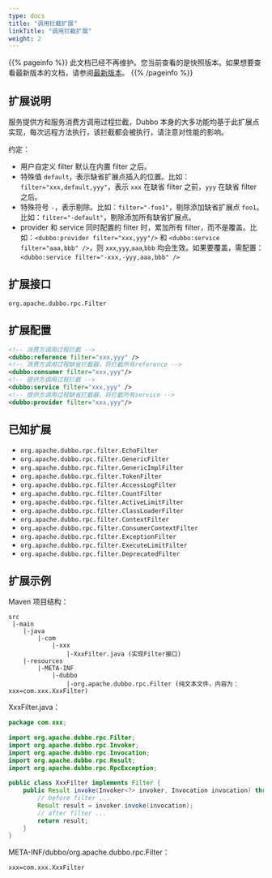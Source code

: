 ```yaml
---
type: docs
title: "调用拦截扩展"
linkTitle: "调用拦截扩展"
weight: 2
---
```


{{% pageinfo %}} 此文档已经不再维护。您当前查看的是快照版本。如果想要查看最新版本的文档，请参阅[最新版本](/zh/docs3-v2/java-sdk/reference-manual/spi/description/filter/)。
{{% /pageinfo %}}

## 扩展说明

服务提供方和服务消费方调用过程拦截，Dubbo 本身的大多功能均基于此扩展点实现，每次远程方法执行，该拦截都会被执行，请注意对性能的影响。

约定：

* 用户自定义 filter 默认在内置 filter 之后。
* 特殊值 `default`，表示缺省扩展点插入的位置。比如：`filter="xxx,default,yyy"`，表示 `xxx` 在缺省 filter 之前，`yyy` 在缺省 filter 之后。
* 特殊符号 `-`，表示剔除。比如：`filter="-foo1"`，剔除添加缺省扩展点 `foo1`。比如：`filter="-default"`，剔除添加所有缺省扩展点。
* provider 和 service 同时配置的 filter 时，累加所有 filter，而不是覆盖。比如：`<dubbo:provider filter="xxx,yyy"/>` 和 `<dubbo:service filter="aaa,bbb" />`，则 `xxx`,`yyy`,`aaa`,`bbb` 均会生效。如果要覆盖，需配置：`<dubbo:service filter="-xxx,-yyy,aaa,bbb" />`

## 扩展接口

`org.apache.dubbo.rpc.Filter`

## 扩展配置

```xml
<!-- 消费方调用过程拦截 -->
<dubbo:reference filter="xxx,yyy" />
<!-- 消费方调用过程缺省拦截器，将拦截所有reference -->
<dubbo:consumer filter="xxx,yyy"/>
<!-- 提供方调用过程拦截 -->
<dubbo:service filter="xxx,yyy" />
<!-- 提供方调用过程缺省拦截器，将拦截所有service -->
<dubbo:provider filter="xxx,yyy"/>
```

## 已知扩展

* `org.apache.dubbo.rpc.filter.EchoFilter`
* `org.apache.dubbo.rpc.filter.GenericFilter`
* `org.apache.dubbo.rpc.filter.GenericImplFilter`
* `org.apache.dubbo.rpc.filter.TokenFilter`
* `org.apache.dubbo.rpc.filter.AccessLogFilter`
* `org.apache.dubbo.rpc.filter.CountFilter`
* `org.apache.dubbo.rpc.filter.ActiveLimitFilter`
* `org.apache.dubbo.rpc.filter.ClassLoaderFilter`
* `org.apache.dubbo.rpc.filter.ContextFilter`
* `org.apache.dubbo.rpc.filter.ConsumerContextFilter`
* `org.apache.dubbo.rpc.filter.ExceptionFilter`
* `org.apache.dubbo.rpc.filter.ExecuteLimitFilter`
* `org.apache.dubbo.rpc.filter.DeprecatedFilter`

## 扩展示例

Maven 项目结构：

```
src
 |-main
    |-java
        |-com
            |-xxx
                |-XxxFilter.java (实现Filter接口)
    |-resources
        |-META-INF
            |-dubbo
                |-org.apache.dubbo.rpc.Filter (纯文本文件，内容为：xxx=com.xxx.XxxFilter)
```

XxxFilter.java：

```java
package com.xxx;
 
import org.apache.dubbo.rpc.Filter;
import org.apache.dubbo.rpc.Invoker;
import org.apache.dubbo.rpc.Invocation;
import org.apache.dubbo.rpc.Result;
import org.apache.dubbo.rpc.RpcException;
 
public class XxxFilter implements Filter {
    public Result invoke(Invoker<?> invoker, Invocation invocation) throws RpcException {
        // before filter ...
        Result result = invoker.invoke(invocation);
        // after filter ...
        return result;
    }
}
```

META-INF/dubbo/org.apache.dubbo.rpc.Filter：

```properties
xxx=com.xxx.XxxFilter
```